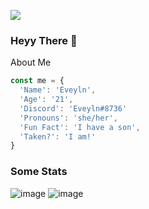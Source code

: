 

![](https://komarev.com/ghpvc/?username=DevEveyln&color=blue)

### Heyy There 👋



About Me
```js
const me = {
  'Name': 'Eveyln',
  'Age': '21',
  'Discord': 'Eveyln#8736'
  'Pronouns': 'she/her',
  'Fun Fact': 'I have a son',
  'Taken?': 'I am!'
}
```
<!--

#- 🌱 I'm currently learning Java
#- 😄 Pronouns: she/her
#- ⚡ Fun Fact: I have a child
#- 💖 Taken: I am!

-->
### Some Stats

![image](https://github-readme-stats.vercel.app/api?username=DevEveyln)
![image](https://github-readme-stats.vercel.app/api/top-langs/?username=DevEveyln)

